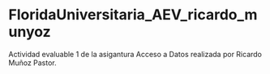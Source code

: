 # FloridaUniversitaria_AEV_ricardo_munyoz
Actividad evaluable 1 de la asigantura Acceso a Datos realizada por Ricardo Muñoz Pastor. 
